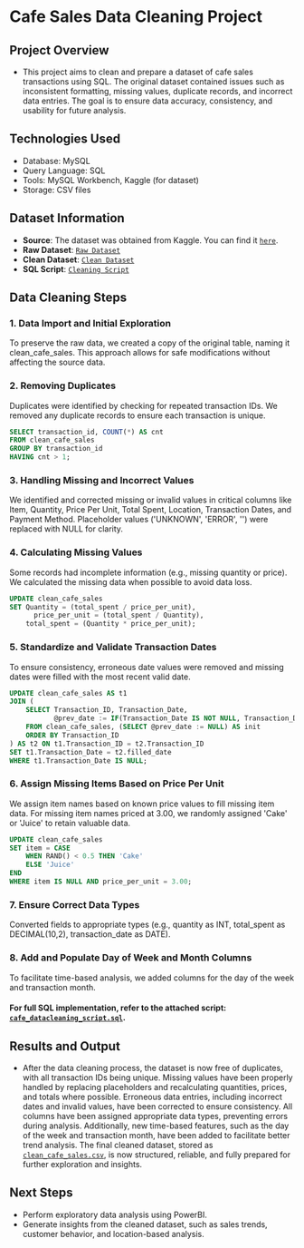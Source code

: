 # Cafe Sales Data Cleaning Project

## Project Overview
- This project aims to clean and prepare a dataset of cafe sales transactions using SQL. The original dataset contained issues such as inconsistent formatting, missing values, duplicate records, and incorrect data entries. The goal is to ensure data accuracy, consistency, and usability for future analysis.

## Technologies Used
- Database: MySQL
- Query Language: SQL
- Tools: MySQL Workbench, Kaggle (for dataset)
- Storage: CSV files

## Dataset Information
- **Source**: The dataset was obtained from Kaggle. You can find it [`here`](https://www.kaggle.com/datasets/ahmedmohamed2003/cafe-sales-dirty-data-for-cleaning-training).
- **Raw Dataset**: [`Raw Dataset`](./dirty_cafe_sales.csv)
- **Clean Dataset**: [`Clean Dataset`](./clean_cafe_sales.csv)
- **SQL Script**: [`Cleaning Script`](./cafe_datacleaning_script.sql)

## Data Cleaning Steps

### 1. Data Import and Initial Exploration
To preserve the raw data, we created a copy of the original table, naming it clean_cafe_sales. This approach allows for safe modifications without affecting the source data.

### 2. Removing Duplicates
Duplicates were identified by checking for repeated transaction IDs. We removed any duplicate records to ensure each transaction is unique.

```sql
SELECT transaction_id, COUNT(*) AS cnt
FROM clean_cafe_sales
GROUP BY transaction_id
HAVING cnt > 1;
```
  
### 3. Handling Missing and Incorrect Values
We identified and corrected missing or invalid values in critical columns like Item, Quantity, Price Per Unit, Total Spent, Location, Transaction Dates, and Payment Method. Placeholder values ('UNKNOWN', 'ERROR', '') were replaced with NULL for clarity.

### 4. Calculating Missing Values
Some records had incomplete information (e.g., missing quantity or price). We calculated the missing data when possible to avoid data loss.

```sql
UPDATE clean_cafe_sales
SET Quantity = (total_spent / price_per_unit),
	  price_per_unit = (total_spent / Quantity),
    total_spent = (Quantity * price_per_unit);
```

### 5. Standardize and Validate Transaction Dates
To ensure consistency, erroneous date values were removed and missing dates were filled with the most recent valid date.

```sql
UPDATE clean_cafe_sales AS t1
JOIN (
    SELECT Transaction_ID, Transaction_Date,
           @prev_date := IF(Transaction_Date IS NOT NULL, Transaction_Date, @prev_date) AS filled_date
    FROM clean_cafe_sales, (SELECT @prev_date := NULL) AS init
    ORDER BY Transaction_ID
) AS t2 ON t1.Transaction_ID = t2.Transaction_ID
SET t1.Transaction_Date = t2.filled_date
WHERE t1.Transaction_Date IS NULL;
```

### 6. Assign Missing Items Based on Price Per Unit
We assign item names based on known price values to fill missing item data. For missing item names priced at 3.00, we randomly assigned 'Cake' or 'Juice' to retain valuable data.

```sql
UPDATE clean_cafe_sales
SET item = CASE
    WHEN RAND() < 0.5 THEN 'Cake'
    ELSE 'Juice'
END
WHERE item IS NULL AND price_per_unit = 3.00;
```

### 7. Ensure Correct Data Types
Converted fields to appropriate types (e.g., quantity as INT, total_spent as DECIMAL(10,2), transaction_date as DATE).

### 8. Add and Populate Day of Week and Month Columns
To facilitate time-based analysis, we added columns for the day of the week and transaction month.

#### For full SQL implementation, refer to the attached script: [`cafe_datacleaning_script.sql`](./cafe_datacleaning_script.sql).

## Results and Output
- After the data cleaning process, the dataset is now free of duplicates, with all transaction IDs being unique. Missing values have been properly handled by replacing placeholders and recalculating quantities, prices, and totals where possible. Erroneous data entries, including incorrect dates and invalid values, have been corrected to ensure consistency. All columns have been assigned appropriate data types, preventing errors during analysis. Additionally, new time-based features, such as the day of the week and transaction month, have been added to facilitate better trend analysis. The final cleaned dataset, stored as [`clean_cafe_sales.csv`](./clean_cafe_sales.csv), is now structured, reliable, and fully prepared for further exploration and insights.

## Next Steps
- Perform exploratory data analysis using PowerBI.
- Generate insights from the cleaned dataset, such as sales trends, customer behavior, and location-based analysis.




